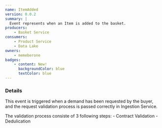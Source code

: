 ```yaml
---
name: ItemAdded
version: 0.0.2
summary: |
  Event represents when an Item is added to the basket.
producers:
    - Basket Service
consumers:
    - Product Service
    - Data Lake
owners:
    - memeberone
badges:
    - content: New!
      backgroundColor: blue
      textColor: blue 
---
```


### Details

This event is triggered when a demand has been requested by the buyer, and the request validation process is passed correctly in Ingestion Service.

The validation process consiste of 3 following steps:
    - Contract Validation
    - Dedulication

<Mermaid />

<NodeGraph title="Consumer / Producer Diagram" />

<SchemaViewer />​

<Schema />
